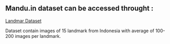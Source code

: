 ## Mandu.in dataset can be accessed throught : 

[Landmar Dataset](https://github.com/mrsambaga/Bangkit-Capstone-Dataset)

Dataset contain images of 15 landmark from Indonesia with average of 100-200 images per landmark.
